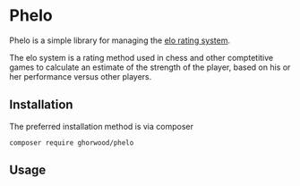# Phelo
Phelo is a simple library for managing the [elo rating system](https://en.wikipedia.org/wiki/Elo_rating_system).

The elo system is a rating method used in chess and other comptetitive games to calculate an estimate of the strength of the player, based on his or her performance versus other players.

## Installation
The preferred installation method is via composer

```
composer require ghorwood/phelo
```

## Usage

